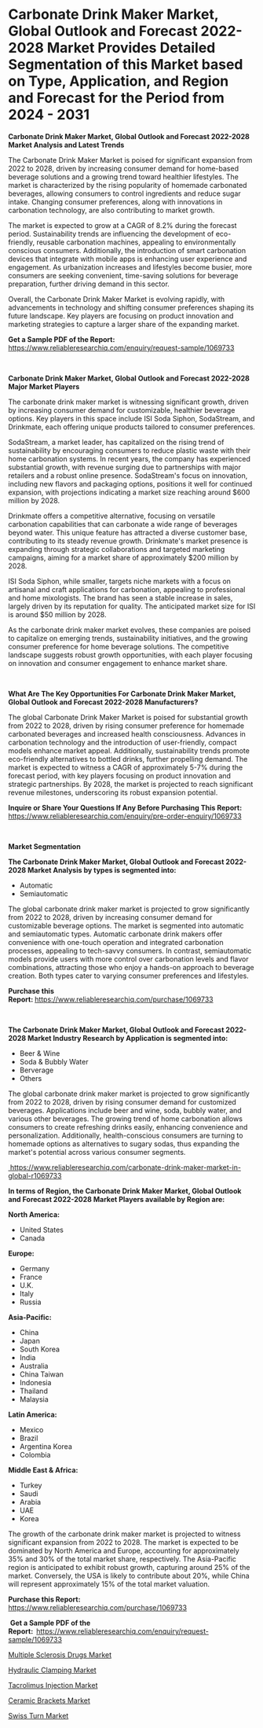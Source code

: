 <p><h1>Carbonate Drink Maker Market, Global Outlook and Forecast 2022-2028 Market Provides Detailed Segmentation of this Market based on Type, Application, and Region and Forecast for the Period from 2024 - 2031</h1></p><p><strong>Carbonate Drink Maker Market, Global Outlook and Forecast 2022-2028 Market Analysis and Latest Trends</strong></p>
<p><p>The Carbonate Drink Maker Market is poised for significant expansion from 2022 to 2028, driven by increasing consumer demand for home-based beverage solutions and a growing trend toward healthier lifestyles. The market is characterized by the rising popularity of homemade carbonated beverages, allowing consumers to control ingredients and reduce sugar intake. Changing consumer preferences, along with innovations in carbonation technology, are also contributing to market growth.</p><p>The market is expected to grow at a CAGR of 8.2% during the forecast period. Sustainability trends are influencing the development of eco-friendly, reusable carbonation machines, appealing to environmentally conscious consumers. Additionally, the introduction of smart carbonation devices that integrate with mobile apps is enhancing user experience and engagement. As urbanization increases and lifestyles become busier, more consumers are seeking convenient, time-saving solutions for beverage preparation, further driving demand in this sector.</p><p>Overall, the Carbonate Drink Maker Market is evolving rapidly, with advancements in technology and shifting consumer preferences shaping its future landscape. Key players are focusing on product innovation and marketing strategies to capture a larger share of the expanding market.</p></p>
<p><strong>Get a Sample PDF of the Report:&nbsp;</strong> <a href="https://www.reliableresearchiq.com/enquiry/request-sample/1069733">https://www.reliableresearchiq.com/enquiry/request-sample/1069733</a></p>
<p>&nbsp;</p>
<p><strong>Carbonate Drink Maker Market, Global Outlook and Forecast 2022-2028 Major Market Players</strong></p>
<p><p>The carbonate drink maker market is witnessing significant growth, driven by increasing consumer demand for customizable, healthier beverage options. Key players in this space include ISI Soda Siphon, SodaStream, and Drinkmate, each offering unique products tailored to consumer preferences.</p><p>SodaStream, a market leader, has capitalized on the rising trend of sustainability by encouraging consumers to reduce plastic waste with their home carbonation systems. In recent years, the company has experienced substantial growth, with revenue surging due to partnerships with major retailers and a robust online presence. SodaStream's focus on innovation, including new flavors and packaging options, positions it well for continued expansion, with projections indicating a market size reaching around $600 million by 2028.</p><p>Drinkmate offers a competitive alternative, focusing on versatile carbonation capabilities that can carbonate a wide range of beverages beyond water. This unique feature has attracted a diverse customer base, contributing to its steady revenue growth. Drinkmate's market presence is expanding through strategic collaborations and targeted marketing campaigns, aiming for a market share of approximately $200 million by 2028.</p><p>ISI Soda Siphon, while smaller, targets niche markets with a focus on artisanal and craft applications for carbonation, appealing to professional and home mixologists. The brand has seen a stable increase in sales, largely driven by its reputation for quality. The anticipated market size for ISI is around $50 million by 2028.</p><p>As the carbonate drink maker market evolves, these companies are poised to capitalize on emerging trends, sustainability initiatives, and the growing consumer preference for home beverage solutions. The competitive landscape suggests robust growth opportunities, with each player focusing on innovation and consumer engagement to enhance market share.</p></p>
<p>&nbsp;</p>
<p><strong>What Are The Key Opportunities For Carbonate Drink Maker Market, Global Outlook and Forecast 2022-2028 Manufacturers?</strong></p>
<p><p>The global Carbonate Drink Maker Market is poised for substantial growth from 2022 to 2028, driven by rising consumer preference for homemade carbonated beverages and increased health consciousness. Advances in carbonation technology and the introduction of user-friendly, compact models enhance market appeal. Additionally, sustainability trends promote eco-friendly alternatives to bottled drinks, further propelling demand. The market is expected to witness a CAGR of approximately 5-7% during the forecast period, with key players focusing on product innovation and strategic partnerships. By 2028, the market is projected to reach significant revenue milestones, underscoring its robust expansion potential.</p></p>
<p><strong>Inquire or Share Your Questions If Any Before Purchasing This Report:</strong> <a href="https://www.reliableresearchiq.com/enquiry/pre-order-enquiry/1069733">https://www.reliableresearchiq.com/enquiry/pre-order-enquiry/1069733</a></p>
<p>&nbsp;</p>
<p><strong>Market Segmentation</strong></p>
<p><strong>The Carbonate Drink Maker Market, Global Outlook and Forecast 2022-2028 Market Analysis by types is segmented into:</strong></p>
<p><ul><li>Automatic</li><li>Semiautomatic</li></ul></p>
<p><p>The global carbonate drink maker market is projected to grow significantly from 2022 to 2028, driven by increasing consumer demand for customizable beverage options. The market is segmented into automatic and semiautomatic types. Automatic carbonate drink makers offer convenience with one-touch operation and integrated carbonation processes, appealing to tech-savvy consumers. In contrast, semiautomatic models provide users with more control over carbonation levels and flavor combinations, attracting those who enjoy a hands-on approach to beverage creation. Both types cater to varying consumer preferences and lifestyles.</p></p>
<p><strong>Purchase this Report:&nbsp;</strong><a href="https://www.reliableresearchiq.com/purchase/1069733">https://www.reliableresearchiq.com/purchase/1069733</a></p>
<p>&nbsp;</p>
<p><strong>The Carbonate Drink Maker Market, Global Outlook and Forecast 2022-2028 Market Industry Research by Application is segmented into:</strong></p>
<p><ul><li>Beer & Wine</li><li>Soda & Bubbly Water</li><li>Berverage</li><li>Others</li></ul></p>
<p><p>The global carbonate drink maker market is projected to grow significantly from 2022 to 2028, driven by rising consumer demand for customized beverages. Applications include beer and wine, soda, bubbly water, and various other beverages. The growing trend of home carbonation allows consumers to create refreshing drinks easily, enhancing convenience and personalization. Additionally, health-conscious consumers are turning to homemade options as alternatives to sugary sodas, thus expanding the market's potential across various consumer segments.</p></p>
<p><a href="https://www.reliableresearchiq.com/carbonate-drink-maker-market-in-global-r1069733">&nbsp;https://www.reliableresearchiq.com/carbonate-drink-maker-market-in-global-r1069733</a></p>
<p><strong>In terms of Region, the Carbonate Drink Maker Market, Global Outlook and Forecast 2022-2028 Market Players available by Region are:</strong></p>
<p>
    <p> <strong> North America: </strong>
        <ul>
            <li>United States</li>
            <li>Canada</li>
        </ul>
        </p> 
    <p> <strong> Europe: </strong>
        <ul>
            <li>Germany</li>
            <li>France</li>
            <li>U.K.</li>
            <li>Italy</li>
            <li>Russia</li>
        </ul>
        </p> 
    <p> <strong> Asia-Pacific: </strong>
        <ul>
            <li>China</li>
            <li>Japan</li>
            <li>South Korea</li>
            <li>India</li>
            <li>Australia</li>
            <li>China Taiwan</li>
            <li>Indonesia</li>
            <li>Thailand</li>
            <li>Malaysia</li>
        </ul>
        </p> 
    <p> <strong> Latin America: </strong>
        <ul>
            <li>Mexico</li>
            <li>Brazil</li>
            <li>Argentina Korea</li>
            <li>Colombia</li>
        </ul>
        </p> 
    <p> <strong> Middle East & Africa: </strong>
        <ul>
            <li>Turkey</li>
            <li>Saudi</li>
            <li>Arabia</li>
            <li>UAE</li>
            <li>Korea</li>
        </ul>
    </p>
    </p>
<p><p>The growth of the carbonate drink maker market is projected to witness significant expansion from 2022 to 2028. The market is expected to be dominated by North America and Europe, accounting for approximately 35% and 30% of the total market share, respectively. The Asia-Pacific region is anticipated to exhibit robust growth, capturing around 25% of the market. Conversely, the USA is likely to contribute about 20%, while China will represent approximately 15% of the total market valuation.</p></p>
<p><strong>Purchase this Report: </strong><a href="https://www.reliableresearchiq.com/purchase/1069733">https://www.reliableresearchiq.com/purchase/1069733</a></p>
<p>&nbsp;<strong>Get a Sample PDF of the Report:&nbsp;&nbsp;</strong><a href="https://www.reliableresearchiq.com/enquiry/request-sample/1069733">https://www.reliableresearchiq.com/enquiry/request-sample/1069733</a></p>
<p><strong></strong></p>
<p><p><a href="https://www.linkedin.com/pulse/global-multiple-sclerosis-drugs-market-share-growth-opportunities-w8j4e?trackingId=2XYnlHxyS9qXBlyhRWZd3w%3D%3D">Multiple Sclerosis Drugs Market</a></p><p><a href="https://www.linkedin.com/pulse/global-hydraulic-clamping-market-sector-types-applications-kcq2e?trackingId=CRf1S9mXRa%2B9aQIyKzsT4g%3D%3D">Hydraulic Clamping Market</a></p><p><a href="https://www.linkedin.com/pulse/global-tacrolimus-injection-market-sector2024-2031-zbqie?trackingId=f4aETbnoQ0mtV6go5p7BGQ%3D%3D">Tacrolimus Injection Market</a></p><p><a href="https://www.linkedin.com/pulse/ceramic-brackets-market-research-report-exploring-size-6m47e?trackingId=1%2F13cxTdRkalSocGsAoZWQ%3D%3D">Ceramic Brackets Market</a></p><p><a href="https://www.linkedin.com/pulse/swiss-turn-market-research-report-forecast-growth-prospects-nek0e?trackingId=yoERg3LxTwq1OUdAwVh5SA%3D%3D">Swiss Turn Market</a></p></p>